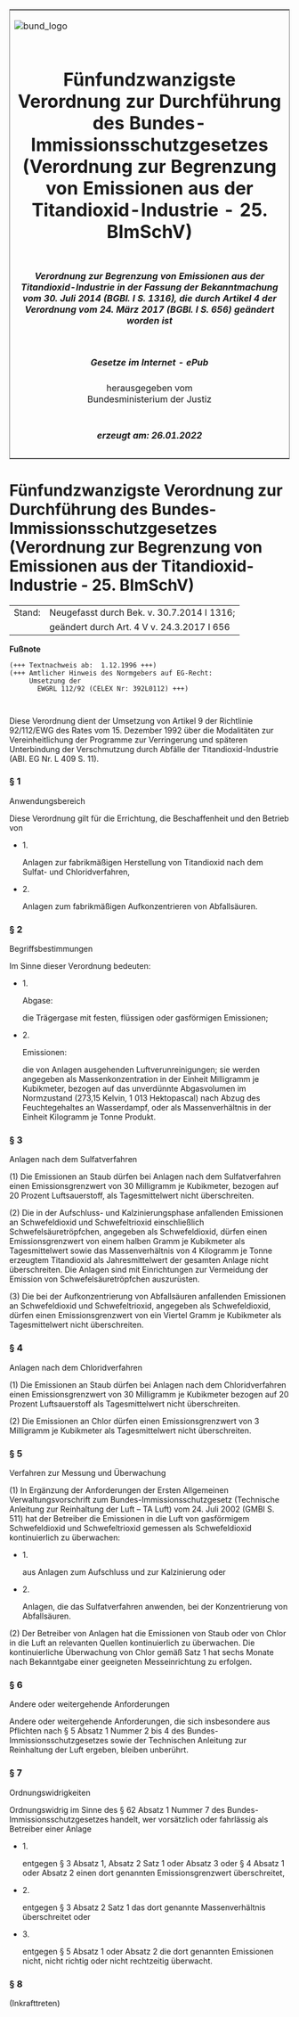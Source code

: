 <span id="DECKBLATT.html"></span>

<table border="0" frame="border" width="100%">

<tr valign="top">

<td align="left">

![bund\_logo](BfJ_2021_Web_de_de.gif)

</td>

<td align="right">

 

</td>

</tr>

<tr align="center" valign="middle">

<td colspan="2">

# Fünfundzwanzigste Verordnung zur Durchführung des Bundes-Immissionsschutzgesetzes (Verordnung zur Begrenzung von Emissionen aus der Titandioxid-Industrie - 25. BImSchV)

</td>

</tr>

<tr align="center" valign="middle">

<td colspan="2">

##### Verordnung zur Begrenzung von Emissionen aus der Titandioxid-Industrie in der Fassung der Bekanntmachung vom 30. Juli 2014 (BGBl. I S. 1316), die durch Artikel 4 der Verordnung vom 24. März 2017 (BGBl. I S. 656) geändert worden ist

</td>

</tr>

<tr align="center" valign="middle">

<td colspan="2">

  
  

##### Gesetze im Internet - ePub  
  
herausgegeben vom  
Bundesministerium der Justiz

</td>

</tr>

<tr align="center" valign="bottom">

<td colspan="2">

  
  

##### erzeugt am: 26.01.2022

</td>

</tr>

</table>

<span id="BJNR172200996.html"></span>

# Fünfundzwanzigste Verordnung zur Durchführung des Bundes-Immissionsschutzgesetzes (Verordnung zur Begrenzung von Emissionen aus der Titandioxid-Industrie - 25. BImSchV)

<div>

<div class="jnhtml">

|        |                                            |
| ------ | ------------------------------------------ |
| Stand: | Neugefasst durch Bek. v. 30.7.2014 I 1316; |
|        | geändert durch Art. 4 V v. 24.3.2017 I 656 |

</div>

</div>

<div>

  
**Fußnote**

<div class="jnhtml">

<div>

<div class="jurAbsatz">

  

``` 
(+++ Textnachweis ab:  1.12.1996 +++)
(+++ Amtlicher Hinweis des Normgebers auf EG-Recht:
     Umsetzung der
       EWGRL 112/92 (CELEX Nr: 392L0112) +++)

 
```

Diese Verordnung dient der Umsetzung von Artikel 9 der Richtlinie
92/112/EWG des Rates vom 15. Dezember 1992 über die Modalitäten zur
Vereinheitlichung der Programme zur Verringerung und späteren
Unterbindung der Verschmutzung durch Abfälle der Titandioxid-Industrie
(ABl. EG Nr. L 409 S. 11).

</div>

</div>

</div>

</div>

<span id="BJNR172200996BJNE000202116.html"></span>

### § 1  
Anwendungsbereich

<div>

<div class="jnhtml">

<div>

<div class="jurAbsatz">

Diese Verordnung gilt für die Errichtung, die Beschaffenheit und den
Betrieb von

  - 1\.
    
    <div style="">
    
    Anlagen zur fabrikmäßigen Herstellung von Titandioxid nach dem
    Sulfat- und Chloridverfahren,
    
    </div>

  - 2\.
    
    <div style="">
    
    Anlagen zum fabrikmäßigen Aufkonzentrieren von Abfallsäuren.
    
    </div>

</div>

</div>

</div>

</div>

<span id="BJNR172200996BJNE000302116.html"></span>

### § 2  
Begriffsbestimmungen

<div>

<div class="jnhtml">

<div>

<div class="jurAbsatz">

Im Sinne dieser Verordnung bedeuten:

  - 1\.
    
    <div style="">
    
    Abgase:
    
    </div>
    
    <div style="">
    
    die Trägergase mit festen, flüssigen oder gasförmigen Emissionen;
    
    </div>

  - 2\.
    
    <div style="">
    
    Emissionen:
    
    </div>
    
    <div style="">
    
    die von Anlagen ausgehenden Luftverunreinigungen; sie werden
    angegeben als Massenkonzentration in der Einheit Milligramm je
    Kubikmeter, bezogen auf das unverdünnte Abgasvolumen im Normzustand
    (273,15 Kelvin, 1 013 Hektopascal) nach Abzug des Feuchtegehaltes an
    Wasserdampf, oder als Massenverhältnis in der Einheit Kilogramm je
    Tonne Produkt.
    
    </div>

</div>

</div>

</div>

</div>

<span id="BJNR172200996BJNE000402116.html"></span>

### § 3  
Anlagen nach dem Sulfatverfahren

<div>

<div class="jnhtml">

<div>

<div class="jurAbsatz">

(1) Die Emissionen an Staub dürfen bei Anlagen nach dem Sulfatverfahren
einen Emissionsgrenzwert von 30 Milligramm je Kubikmeter, bezogen auf 20
Prozent Luftsauerstoff, als Tagesmittelwert nicht überschreiten.

</div>

<div class="jurAbsatz">

(2) Die in der Aufschluss- und Kalzinierungsphase anfallenden Emissionen
an Schwefeldioxid und Schwefeltrioxid einschließlich
Schwefelsäuretröpfchen, angegeben als Schwefeldioxid, dürfen einen
Emissionsgrenzwert von einem halben Gramm je Kubikmeter als
Tagesmittelwert sowie das Massenverhältnis von 4 Kilogramm je Tonne
erzeugtem Titandioxid als Jahresmittelwert der gesamten Anlage nicht
überschreiten. Die Anlagen sind mit Einrichtungen zur Vermeidung der
Emission von Schwefelsäuretröpfchen auszurüsten.

</div>

<div class="jurAbsatz">

(3) Die bei der Aufkonzentrierung von Abfallsäuren anfallenden
Emissionen an Schwefeldioxid und Schwefeltrioxid, angegeben als
Schwefeldioxid, dürfen einen Emissionsgrenzwert von ein Viertel Gramm je
Kubikmeter als Tagesmittelwert nicht überschreiten.

</div>

</div>

</div>

</div>

<span id="BJNR172200996BJNE000502116.html"></span>

### § 4  
Anlagen nach dem Chloridverfahren

<div>

<div class="jnhtml">

<div>

<div class="jurAbsatz">

(1) Die Emissionen an Staub dürfen bei Anlagen nach dem Chloridverfahren
einen Emissionsgrenzwert von 30 Milligramm je Kubikmeter bezogen auf 20
Prozent Luftsauerstoff als Tagesmittelwert nicht überschreiten.

</div>

<div class="jurAbsatz">

(2) Die Emissionen an Chlor dürfen einen Emissionsgrenzwert von 3
Milligramm je Kubikmeter als Tagesmittelwert nicht überschreiten.

</div>

</div>

</div>

</div>

<span id="BJNR172200996BJNE000602116.html"></span>

### § 5  
Verfahren zur Messung und Überwachung

<div>

<div class="jnhtml">

<div>

<div class="jurAbsatz">

(1) In Ergänzung der Anforderungen der Ersten Allgemeinen
Verwaltungsvorschrift zum Bundes-Immissionsschutzgesetz (Technische
Anleitung zur Reinhaltung der Luft – TA Luft) vom 24. Juli 2002 (GMBl S.
511) hat der Betreiber die Emissionen in die Luft von gasförmigem
Schwefeldioxid und Schwefeltrioxid gemessen als Schwefeldioxid
kontinuierlich zu überwachen:

  - 1\.
    
    <div style="">
    
    aus Anlagen zum Aufschluss und zur Kalzinierung oder
    
    </div>

  - 2\.
    
    <div style="">
    
    Anlagen, die das Sulfatverfahren anwenden, bei der Konzentrierung
    von Abfallsäuren.
    
    </div>

</div>

<div class="jurAbsatz">

(2) Der Betreiber von Anlagen hat die Emissionen von Staub oder von
Chlor in die Luft an relevanten Quellen kontinuierlich zu überwachen.
Die kontinuierliche Überwachung von Chlor gemäß Satz 1 hat sechs Monate
nach Bekanntgabe einer geeigneten Messeinrichtung zu erfolgen.

</div>

</div>

</div>

</div>

<span id="BJNR172200996BJNE000702116.html"></span>

### § 6  
Andere oder weitergehende Anforderungen

<div>

<div class="jnhtml">

<div>

<div class="jurAbsatz">

Andere oder weitergehende Anforderungen, die sich insbesondere aus
Pflichten nach § 5 Absatz 1 Nummer 2 bis 4 des
Bundes-Immissionsschutzgesetzes sowie der Technischen Anleitung zur
Reinhaltung der Luft ergeben, bleiben unberührt.

</div>

</div>

</div>

</div>

<span id="BJNR172200996BJNE000803116.html"></span>

### § 7  
Ordnungswidrigkeiten

<div>

<div class="jnhtml">

<div>

<div class="jurAbsatz">

Ordnungswidrig im Sinne des § 62 Absatz 1 Nummer 7 des
Bundes-Immissionsschutzgesetzes handelt, wer vorsätzlich oder fahrlässig
als Betreiber einer Anlage

  - 1\.
    
    <div style="">
    
    entgegen § 3 Absatz 1, Absatz 2 Satz 1 oder Absatz 3 oder § 4 Absatz
    1 oder Absatz 2 einen dort genannten Emissionsgrenzwert
    überschreitet,
    
    </div>

  - 2\.
    
    <div style="">
    
    entgegen § 3 Absatz 2 Satz 1 das dort genannte Massenverhältnis
    überschreitet oder
    
    </div>

  - 3\.
    
    <div style="">
    
    entgegen § 5 Absatz 1 oder Absatz 2 die dort genannten Emissionen
    nicht, nicht richtig oder nicht rechtzeitig überwacht.
    
    </div>

</div>

</div>

</div>

</div>

<span id="BJNR172200996BJNE000901116.html"></span>

### § 8  
(Inkrafttreten)
